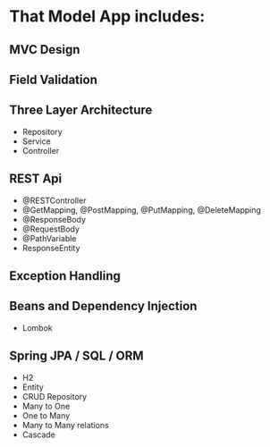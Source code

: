 # That Model App includes: 

## MVC Design
## Field Validation
## Three Layer Architecture
* Repository
* Service
* Controller
## REST Api
* @RESTController
* @GetMapping, @PostMapping, @PutMapping, @DeleteMapping
* @ResponseBody
* @RequestBody
* @PathVariable
* ResponseEntity
## Exception Handling
## Beans and Dependency Injection
* Lombok
## Spring JPA / SQL / ORM
* H2
* Entity
* CRUD Repository
* Many to One
* One to Many
* Many to Many relations
* Cascade
